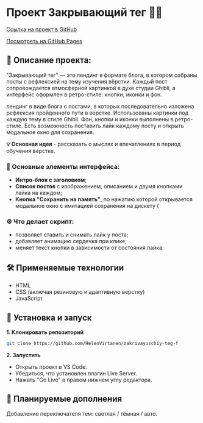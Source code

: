 # Проект Закрывающий тег 🗻🧘

[Ссылка на проект в GitHub](https://github.com/HelenVirtanen/zakrivayuschiy-teg-f)

[Посмотреть на GitHub Pages](https://helenvirtanen.github.io/zakrivayuschiy-teg-f/)

## 📖 Описание проекта: 
"Закрывающий тег" — это лендинг в формате блога, в котором собраны посты с рефлексией на тему изучения вёрстки.
Каждый пост сопровождается атмосферной картинкой в духе студии Ghibli, а интерфейс оформлен в ретро-стиле: кнопки, иконки и фон.

лендинг в виде блога с постами, в которых последовательно изложена рефлексия пройденного пути в верстке. Использованы картинки под каждую тему в стиле Ghibli. Фон, кнопки и иконки выполнены в ретро-стиле. Есть возможность поставить лайк каждому посту и открыть модальное окно для сохранения. 

**💡 __Основная идея__** - рассказать о мыслях и впечатлениях в период обучения верстке.

### 🧩 Основные элементы интерфейса:
* __Интро-блок с заголовком__;
* __Список постов__ с изображением, описанием и двумя кнопками лайка на каждом;
* __Кнопка "Сохранить на память"__, по нажатию которой открывается модальное окно с имитацией сохранения на дискету (<dialog>);
*__Анимация__ сердечка при лайке для повышения интерактивности.


### ⚙️ Что делает скрипт:
* позволяет ставить и снимать лайк у поста;
* добавляет анимацию сердечка при клике;
* меняет текст кнопки в зависимости от состояния лайка.

## 🛠️ Применяемые технологии
* HTML
* CSS (включая резиновую и адаптивную верстку)
* JavaScript

## 🚀 Установка и запуск
**1. Клонировать репозиторий**
```bash
git clone https://github.com/HelenVirtanen/zakrivayuschiy-teg-f
```

**2. Запустить**
* Открыть проект в VS Code.
* Убедиться, что установлен плагин Live Server.
* Нажать "Go Live" в правом нижнем углу редактора.

## 🔮 Планируемые дополнения
Добавление переключателя тем: светлая / тёмная / авто.